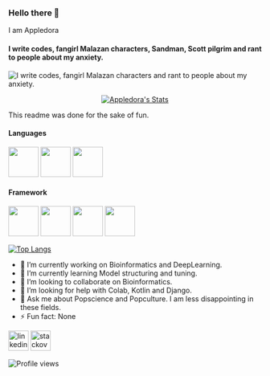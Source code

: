 ### Hello there 👋
I am Appledora
#### I write codes, fangirl Malazan characters, Sandman, Scott pilgrim and rant to people about my anxiety. 
![I write codes, fangirl Malazan characters and rant to people about my anxiety.](https://www.onlysp.com/wp-content/uploads/2015/05/scott_pilgrim_finest_hour_comic_book_cover_wallpaper_011.jpg)
<p align="center">
  <a href="https://github.com/appledora" class="rich-diff-level-one">
    <img src="https://github-readme-stats.vercel.app/api?username=appledora&&show_icons=true&theme=tokyonight" alt="Appledora's Stats" >
  </a>
</p>

This readme was done for the sake of fun.
#### Languages
<img src="https://raw.githubusercontent.com/coderjojo/coderjojo/master/img/cpp.png" width=60>  <img src="https://cdn.iconscout.com/icon/free/png-512/java-43-569305.png" width=60>  <img src="https://raw.githubusercontent.com/coderjojo/coderjojo/master/img/python.svg" width=60> 
#### Framework
<img src="https://cdn.iconscout.com/icon/free/png-512/laravel-2-1175146.png" width=60>  <img src="https://cdn.iconscout.com/icon/free/png-256/android-226-848728.png" width=60>  <img src="https://cdn.iconscout.com/icon/free/png-512/django-1-282754.png" width=60>  <img src="https://coryrylan.com/assets/images/posts/types/react.svg" width=60>


[![Top Langs](https://github-readme-stats.vercel.app/api/top-langs/?username=appledora)](https://github.com/anuraghazra/github-readme-stats)

- 🔭 I’m currently working on Bioinformatics and DeepLearning.
- 🌱 I’m currently learning Model structuring and tuning.
- 👯 I’m looking to collaborate on Bioinformatics. 
- 🤔 I’m looking for help with Colab, Kotlin and Django. 
- 💬 Ask me about Popscience and Popculture. I am less disappointing in these fields.
- ⚡ Fun fact: None 

 [<img src='https://cdn.jsdelivr.net/npm/simple-icons@3.0.1/icons/linkedin.svg' alt='linkedin' height='40'>](https://www.linkedin.com/in/nazia-tasnim-3b377a190/)  [<img src='https://cdn.jsdelivr.net/npm/simple-icons@3.0.1/icons/stackoverflow.svg' alt='stackoverflow' height='40'>](https://stackoverflow.com/users/https://stackoverflow.com/users/11551168/appledora)  



![Profile views](https://gpvc.arturio.dev/appledora)  <br/>
<!--START_SECTION:waka-->

<!--END_SECTION:waka-->
